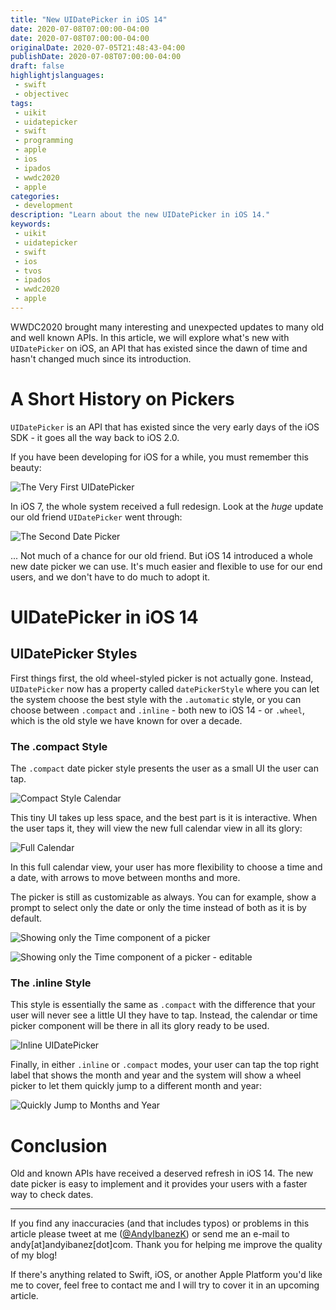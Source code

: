```yaml
---
title: "New UIDatePicker in iOS 14"
date: 2020-07-08T07:00:00-04:00
date: 2020-07-08T07:00:00-04:00
originalDate: 2020-07-05T21:48:43-04:00
publishDate: 2020-07-08T07:00:00-04:00
draft: false
highlightjslanguages:
 - swift
 - objectivec
tags:
 - uikit
 - uidatepicker
 - swift
 - programming
 - apple
 - ios
 - ipados
 - wwdc2020
 - apple
categories:
 - development
description: "Learn about the new UIDatePicker in iOS 14."
keywords:
 - uikit
 - uidatepicker
 - swift
 - ios
 - tvos
 - ipados
 - wwdc2020
 - apple
---
```


WWDC2020 brought many interesting and unexpected updates to many old and well known APIs. In this article, we will explore what's new with `UIDatePicker` on iOS, an API that has existed since the dawn of time and hasn't changed much since its introduction.

# A Short History on Pickers

`UIDatePicker` is an API that has existed since the very early days of the iOS SDK - it goes all the way back to iOS 2.0.

If you have been developing for iOS for a while, you must remember this beauty:

![The Very First UIDatePicker](/img/date_picker_pre_7.png)

In iOS 7, the whole system received a full redesign. Look at the *huge* update our old friend `UIDatePicker` went through:

![The Second Date Picker](/img/date_picker_post_7.png)

... Not much of a chance for our old friend. But iOS 14 introduced a whole new date picker we can use. It's much easier and flexible to use for our end users, and we don't have to do much to adopt it.

# UIDatePicker in iOS 14

## UIDatePicker Styles

First things first, the old wheel-styled picker is not actually gone. Instead, `UIDatePicker` now has a property called `datePickerStyle` where you can let the system choose the best style with the `.automatic` style, or you can choose between `.compact` and `.inline` - both new to iOS 14 - or `.wheel`, which is the old style we have known for over a decade.

### The .compact Style

The `.compact` date picker style presents the user as a small UI the user can tap.

![Compact Style Calendar](/img/date_picker_ios14_entry.png)

This tiny UI takes up less space, and the best part is it is interactive. When the user taps it, they will view the new full calendar view in all its glory:

![Full Calendar](/img/date_picker_ios14_calendar.png)

In this full calendar view, your user has more flexibility to choose a time and a date, with arrows to move between months and more.

The picker is still as customizable as always. You can for example, show a prompt to select only the date or only the time instead of both as it is by default.

![Showing only the Time component of a picker](/img/picker_time_only.png)

![Showing only the Time component of a picker - editable](/img/picker_time_only_displayed.png)

### The .inline Style

This style is essentially the same as `.compact` with the difference that your user will never see a little UI they have to tap. Instead, the calendar or time picker component will be there in all its glory ready to be used.

![Inline UIDatePicker](/img/inline_ui_date_picker.png)

Finally, in either `.inline` or `.compact` modes, your user can tap the top right label that shows the month and year and the system will show a wheel picker to let them quickly jump to a different month and year:

![Quickly Jump to Months and Year](/img/inline_uidatepicker_year_month.png)

# Conclusion

Old and known APIs have received a deserved refresh in iOS 14. The new date picker is easy to implement and it provides your users with a faster way to check dates.

<hr>

If you find any inaccuracies (and that includes typos) or problems in this article please tweet at me ([@AndyIbanezK](https://twitter.com/AndyIbanezK)) or send me an e-mail to andy[at]andyibanez[dot]com. Thank you for helping me improve the quality of my blog!

If there's anything related to Swift, iOS, or another Apple Platform you'd like me to cover, feel free to contact me and I will try to cover it in an upcoming article.